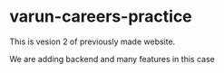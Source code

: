 # varun-careers-practice
This is vesion 2 of previously made website.

We are adding backend and many features in this case
